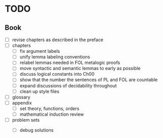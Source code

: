 # TODO

## Book

- [ ] revise chapters as described in the preface
- [ ] chapters
  - [ ] fix argument labels
  - [ ] unify lemma labeling conventions
  - [ ] relabel lemmas needed in FOL metalogic proofs
  - [ ] move syntactic and semantic lemmas to early as possible
  - [ ] discuss logical constants into Ch00
  - [ ] show that the number the sentences of PL and FOL are countable
  - [ ] expand discussions of decidability throughout
  - [ ] clean up style files
- [ ] glossary
- [ ] appendix
  - [ ] set theory, functions, orders
  - [ ] mathematical induction review
- [ ] problem sets
  - [ ] debug solutions

